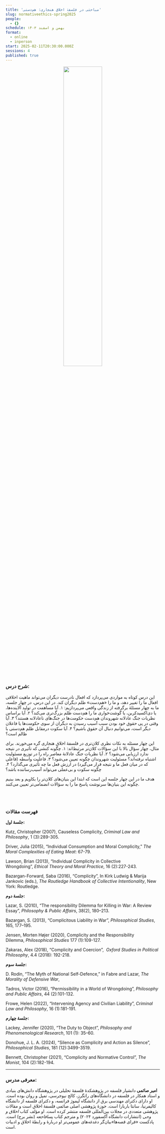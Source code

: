```yaml
---
title: 'مباحثی در فلسفۀ اخلاق هنجاری: هم‌دستی'
slug: normativeethics-spring2025
people:
  - {}
schedule: بهمن و اسفند ۱۴۰۳
format:
  - online
  - inperson
start: 2025-02-11T20:30:00.000Z
sessions: 4
published: true
---
```




<center>
<img 
       src="https://assets.tina.io/b6b0cb5c-4b1b-43f4-9bea-8d6867c09320/academy/spring2025/1 cover-site.jpg" 
       alt=" "
       style="width: 50%; height:50%;" />
</center>
<br><br>

### شرح درس:


این درس کوتاه به مواردی می‌پردازد که افعال نادرست دیگران می‌تواند ماهیت اخلاقی افعال ما را تغییر دهد، و ما را «هم‌د‌ست» ظلم دیگران کند. در این درس، در چهار جلسه، ما به چهار مسئلۀ برگرفته از زندگی واقعی می‌پردازیم: ۱. آیا مساهمت در تولید آلاینده‌ها، یا دی‌اکسید‌کربن، یا گوشت‌خواری ما را هم‌دست ظلم بزرگ‌تری می‌کند؟ ۲. آیا براساس نظریات جنگ عادلانه شهروندان هم‌دست حکومت‌ها در جنگ‌های ناعادلانه هستند؟ ۳. آیا وقتی در پی‌ حقوق خود بودن سبب آسیب ‌رسیدن به دیگران از سوی حکومت‌ها یا فاعلان دیگر است، می‌توانیم دنبال آن حقوق باشیم؟ ۴. آیا سکوت درمقابل ظلم هم‌دستی با ظالم است؟

این چهار مسئله به نکات‌ نظری کلان‌تری در فلسفۀ اخلاق هنجاری گره می‌خورند. برای مثال، چهار سؤال بالا با این سؤالات کلان‌تر مرتبط‌اند: ۱. چگونه کنشی که تأثیری در نتیجه ندارد ارزیابی می‌شود؟ ۲. آیا نظریات جنگ عادلانۀ معاصر راه را در توزیع مسئولیت اشتباه نرفته‌اند؟ مسئولیت شهروندان چگونه تعیین می‌شود؟ ۳. فاعلیت واسطه (فاعلی که در میان فعل ما و نتیجه قرار می‌گیرد) در ارزش فعل ما چه تأثیری می‌گذارد؟ ۴. چگونه سکوت و بی‌عملی می‌تواند آسیب‌‌‌رساننده باشد؟

هدف ما در این چهار جلسه‌ این است که ابتدا این بنیا‌ن‌های کلان‌تر را بکاویم و بعد ببنیم چگونه این بنیان‌ها سرنوشت پاسخ‌ ما را به سؤالات انضمامی‌تر تعیین می‌کنند.

<br><br>

### فهرست مقالات

**جلسۀ اول:**

<p dir="ltr">
Kutz, Christopher (2007), Causeless Complicity, <i>Criminal Law and Philosophy</i>, 1 (3):289-305.

Driver, Julia (2015), “Individual Consumption and Moral Complicity,” <i>The Moral Complexities of Eating Meat</i>: 67-79.

Lawson, Brian (2013), “Individual Complicity in Collective Wrongdoing”, <i>Ethical Theory and Moral Practice</i>, 16 (2):227-243.

Bazargan-Forward, Saba (2016), “Complicity”, In Kirk Ludwig & Marija Jankovic (eds.), <i>The Routledge Handbook of Collective Intentionality</i>, New York: Routledge.
</p>

**جلسۀ دوم:**
<p dir="ltr">

Lazar, S. (2010), “The responsibility Dilemma for Killing in War: A Review Essay”, <i>Philosophy & Public Affairs</i>, 38(2), 180–213.

Bazargan, S. (2013), “Complicitous Liability in War”, <i>Philosophical Studies</i>, 165, 177–195.

Jensen, Morten Højer (2020), Complicity and the Responsibility Dilemma, <i>Philosophical Studies</i> 177 (1):109-127.

Zakaras, Alex (2018), “Complicity and Coercion”,  <i>Oxford Studies in Political Philosophy</i>, 4.4 (2018): 192-218.
</p>

**جلسۀ سوم:**
<p dir="ltr">

D. Rodin, “The Myth of National Self-Defence,” in Fabre and Lazar, <i>The Morality of Defensive War</i>,

Tadros, Victor (2016), “Permissibility in a World of Wrongdoing”, <i>Philosophy and Public Affairs</i>, 44 (2):101-132.

Frowe, Helen (2022), “Intervening Agency and Civilian Liability”, <i>Criminal Law and Philosophy</i>, 16 (1):181-191.</p>

**جلسۀ چهارم:**
<p dir="ltr">

Lackey, Jennifer (2020), “The Duty to Object”, <i>Philosophy and Phenomenological Research</i>, 101 (1): 35–60.

Donohue, J. L. A. (2024), “Silence as Complicity and Action as Silence”, <i>Philosophical Studies</i>, 181 (12):3499-3519.

Bennett, Christopher (2021), “Complicity and Normative Control”, <i>The Monist</i>, 104 (2):182-194. </p>


***

### معرفی مدرس:
**امیر صائمی** دانشیار فلسفه در پژوهشکدۀ فلسفۀ تحلیلی در پژوهشگاه دانش‌های بنیادی و استاد همکار در فلسفه در دانشگاه‌های راتگرز، کالج نیوجرسی، تمپل و روان بوده است. او دارای دکترای مهندسی برق از دانشگاه لیموژ فرانسه، و دکترای فلسفه از دانشگاه کالیفرنیا، سانتا باربارا است. حوزۀ پژوهشی اصلی صائمی فلسفۀ اخلاق است و مقالات پژوهشی متعددی در مجلات بین‌المللی فلسفه منتشر کرده است. او مؤلف کتاب _اخلاق و وحی_ (انتشارات دانشگاه آکسفورد ۲۰۲۴) و مترجم کتاب _پسافاجعه_ (نشر برج) است. پادکست «فرای قصه‌ها»بیان‌گر دغدغه‌های عمومی‌تر او دربارۀ و رابطۀ اخلاق و ادبیات است.

